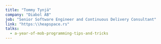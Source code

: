 ```yaml
---
title: "Tommy Tynjä"
company: "Diabol AB"
job: "Senior Software Engineer and Continuous Delivery Consultant"
link: "https:\\heapspace.rs"
talks:
  - a-year-of-mob-programming-tips-and-tricks
---
```

